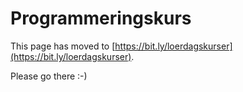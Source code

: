 # Programmeringskurs

This page has moved to 
[https://bit.ly/loerdagskurser](https://bit.ly/loerdagskurser).

Please go there :-)
